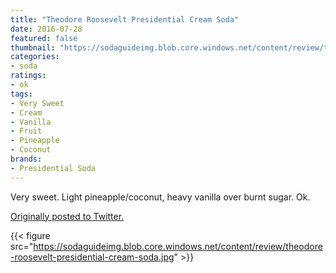 ```yaml
---
title: "Theodore Roosevelt Presidential Cream Soda"
date: 2016-07-28
featured: false
thumbnail: "https://sodaguideimg.blob.core.windows.net/content/review/thumbs/theodore-roosevelt-presidential-cream-soda.jpg"
categories:
- soda
ratings:
- ok
tags:
- Very Sweet
- Cream
- Vanilla
- Fruit
- Pineapple
- Coconut
brands:
- Presidential Soda
---
```


Very sweet. Light pineapple/coconut, heavy vanilla over burnt sugar. Ok.

[Originally posted to Twitter.](https://twitter.com/Cavorter/status/758745836884856833)

{{< figure src="https://sodaguideimg.blob.core.windows.net/content/review/theodore-roosevelt-presidential-cream-soda.jpg" >}}

